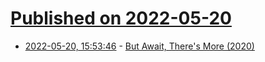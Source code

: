 # [Published on 2022-05-20](index.md)

* [2022-05-20, 15:53:46](https://news.ycombinator.com/item?id=31449132) - [But Await, There's More (2020)](https://breen.tech/post/but-await-theres-more/)
